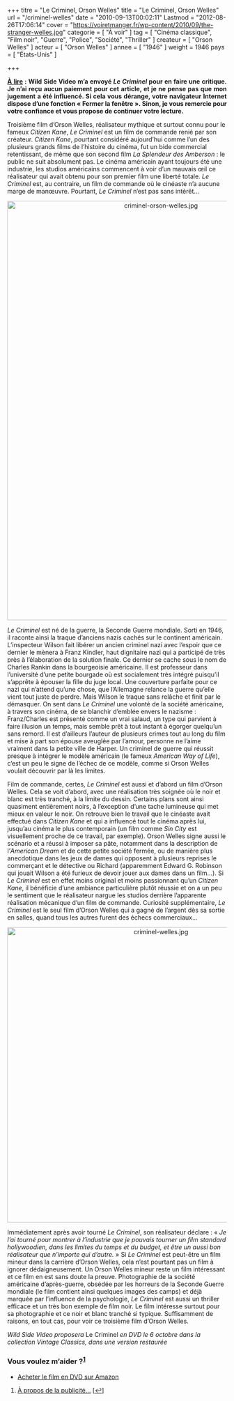 +++
titre = "Le Criminel, Orson Welles"
title = "Le Criminel, Orson Welles"
url = "/criminel-welles"
date = "2010-09-13T00:02:11"
Lastmod = "2012-08-26T17:06:14"
cover = "https://voiretmanger.fr/wp-content/2010/09/the-stranger-welles.jpg"
categorie = [ "À voir" ]
tag = [ "Cinéma classique", "Film noir", "Guerre", "Police", "Société", "Thriller" ]
createur = [ "Orson Welles" ]
acteur = [ "Orson Welles" ]
annee = [ "1946" ]
weight = 1946
pays = [ "États-Unis" ]

+++

<div id="avert" style="text-align: justify;"><strong><span style="text-decoration: underline;">À lire</span> : Wild Side Video m&rsquo;a envoyé <em>Le Criminel</em> pour en faire une critique. Je n’ai reçu aucun paiement pour cet article, et je ne pense pas que mon jugement a été influencé. Si cela vous dérange, votre navigateur Internet dispose d’une fonction « Fermer la fenêtre ». Sinon, je vous remercie pour votre confiance et vous propose de continuer votre lecture.</strong></div>
<p>Troisième film d&rsquo;Orson Welles, réalisateur mythique et surtout connu pour le fameux <em>Citizen Kane</em>, <em>Le Criminel</em> est un film de commande renié par son créateur. <em>Citizen Kane</em>, pourtant considéré aujourd&rsquo;hui comme l&rsquo;un des plusieurs grands films de l&rsquo;histoire du cinéma, fut un bide commercial retentissant, de même que son second film <em>La Splendeur des Amberson</em> : le public ne suit absolument pas. Le cinéma américain ayant toujours été une industrie, les studios américains commencent à voir d&rsquo;un mauvais œil ce réalisateur qui avait obtenu pour son premier film une liberté totale. <em>Le Criminel</em> est, au contraire, un film de commande où le cinéaste n&rsquo;a aucune marge de manœuvre. Pourtant, <em>Le Criminel</em> n&rsquo;est pas sans intérêt…</p>
<div style="text-align: center;"><a href="http://www.allocine.fr/film/fichefilm_gen_cfilm=4534.html"><img style="border: 0px initial initial;" src="https://voiretmanger.fr/wp-content/2010/09/criminel-orson-welles.jpg" border="0" alt="criminel-orson-welles.jpg" width="690" height="963" /></a></div>
<p><em>Le Criminel</em> est né de la guerre, la Seconde Guerre mondiale. Sorti en 1946, il raconte ainsi la traque d&rsquo;anciens nazis cachés sur le continent américain. L&rsquo;inspecteur Wilson fait libérer un ancien criminel nazi avec l&rsquo;espoir que ce dernier le mènera à Franz Kindler, haut dignitaire nazi qui a participé de très près à l&rsquo;élaboration de la solution finale. Ce dernier se cache sous le nom de Charles Rankin dans la bourgeoisie américaine. Il est professeur dans l&rsquo;université d&rsquo;une petite bourgade où est socialement très intégré puisqu&rsquo;il s&rsquo;apprête à épouser la fille du juge local. Une couverture parfaite pour ce nazi qui n&rsquo;attend qu&rsquo;une chose, que l&rsquo;Allemagne relance la guerre qu&rsquo;elle vient tout juste de perdre. Mais Wilson le traque sans relâche et finit par le démasquer. On sent dans <em>Le Criminel</em> une volonté de la société américaine, à travers son cinéma, de se blanchir d&#8217;emblée envers le nazisme : Franz/Charles est présenté comme un vrai salaud, un type qui parvient à faire illusion un temps, mais semble prêt à tout instant à égorger quelqu&rsquo;un sans remord. Il est d&rsquo;ailleurs l&rsquo;auteur de plusieurs crimes tout au long du film et mise à part son épouse aveuglée par l&rsquo;amour, personne ne l&rsquo;aime vraiment dans la petite ville de Harper. Un criminel de guerre qui réussit presque à intégrer le modèle américain (le fameux <em>American Way of Life</em>), c&rsquo;est un peu le signe de l&rsquo;échec de ce modèle, comme si Orson Welles voulait découvrir par là les limites.</p>
<p>Film de commande, certes, <em>Le Criminel</em> est aussi et d&rsquo;abord un film d&rsquo;Orson Welles. Cela se voit d&rsquo;abord, avec une réalisation très soignée où le noir et blanc est très tranché, à la limite du dessin. Certains plans sont ainsi quasiment entièrement noirs, à l&rsquo;exception d&rsquo;une tache lumineuse qui met mieux en valeur le noir. On retrouve bien le travail que le cinéaste avait effectué dans <em>Citizen Kane</em> et qui a influencé tout le cinéma après lui, jusqu&rsquo;au cinéma le plus contemporain (un film comme <em>Sin City</em> est visuellement proche de ce travail, par exemple). Orson Welles signe aussi le scénario et a réussi à imposer sa pâte, notamment dans la description de l&rsquo;<em>American Dream</em> et de cette petite société fermée, ou de manière plus anecdotique dans les jeux de dames qui opposent à plusieurs reprises le commerçant et le détective ou Richard (apparemment Edward G. Robinson qui jouait Wilson a été furieux de devoir jouer aux dames dans un film…). Si <em>Le Criminel</em> est en effet moins original et moins passionnant qu&rsquo;un <em>Citizen Kane</em>, il bénéficie d&rsquo;une ambiance particulière plutôt réussie et on a un peu le sentiment que le réalisateur nargue les studios derrière l&rsquo;apparente réalisation mécanique d&rsquo;un film de commande. Curiosité supplémentaire, <em>Le Criminel</em> est le seul film d&rsquo;Orson Welles qui a gagné de l&rsquo;argent dès sa sortie en salles, quand tous les autres furent des échecs commerciaux…</p>
<div style="text-align: center;"><img class="aligncenter" src="https://voiretmanger.fr/wp-content/2010/09/criminel-welles.jpg" border="0" alt="criminel-welles.jpg" width="690" height="678" /></div>
<p>Immédiatement après avoir tourné <em>Le Criminel</em>, son réalisateur déclare : &laquo;&nbsp;<em>Je l&rsquo;ai tourné pour montrer à l&rsquo;industrie que je pouvais tourner un film standard hollywoodien, dans les limites du temps et du budget, et être un aussi bon réalisateur que n&rsquo;importe qui d&rsquo;autre.</em>&nbsp;&raquo; Si <em>Le Criminel</em> est peut-être un film mineur dans la carrière d&rsquo;Orson Welles, cela n&rsquo;est pourtant pas un film à ignorer dédaigneusement. Un Orson Welles mineur reste un film intéressant et ce film en est sans doute la preuve. Photographie de la société américaine d&rsquo;après-guerre, obsédée par les horreurs de la Seconde Guerre mondiale (le film contient ainsi quelques images des camps) et déjà marquée par l&rsquo;influence de la psychologie, <em>Le Criminel</em> est aussi un thriller efficace et un très bon exemple de film noir. Le film intéresse surtout pour sa photographie et ce noir et blanc tranché si typique. Suffisamment de raisons, en tout cas, pour voir ce troisième film d&rsquo;Orson Welles.</p>
<p><em>Wild Side Video proposera</em> Le Criminel <em> en DVD le 6 octobre dans la collection Vintage Classics, dans une version restaurée</em></p>
<div class="amazon">
<h3>Vous voulez m&rsquo;aider ?<sup><a href="#footnote_0_4033" id="identifier_0_4033" class="footnote-link footnote-identifier-link" title="&Agrave; propos de la publicit&eacute;&hellip;">1</a></sup></h3>
<ul>
<li><a href="http://www.amazon.fr/gp/product/B006LNA9YC/ref=as_li_ss_tl?ie=UTF8&#038;tag=leblogdenic07-21&#038;linkCode=as2&#038;camp=1642&#038;creative=19458&#038;creativeASIN=B006LNA9YC">Acheter le film en DVD sur Amazon</a></li>
</ul>
</div>
<ol class="footnotes"><li id="footnote_0_4033" class="footnote"><a href="https://voiretmanger.fr/soutien/">À propos de la publicité…</a> [<a href="#identifier_0_4033" class="footnote-link footnote-back-link">&#8617;</a>]</li></ol>
